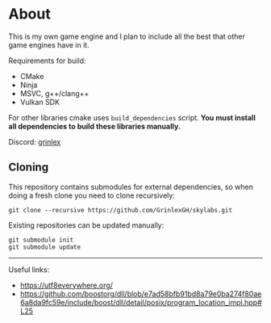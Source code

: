 # About
This is my own game engine and I plan to include all the best that other game engines have in it.

Requirements for build:
* CMake
* Ninja
* MSVC, g++/clang++
* Vulkan SDK

For other libraries cmake uses `build_dependencies` script. **You must install all dependencies to build these libraries manually.**

Discord: [grinlex](https://discord.gg/WX9HSAmPDF)

## Cloning
This repository contains submodules for external dependencies, so when doing a fresh clone you need to clone recursively:

```
git clone --recursive https://github.com/GrinlexGH/skylabs.git
```

Existing repositories can be updated manually:

```
git submodule init
git submodule update
```

---
Useful links:
- https://utf8everywhere.org/
- https://github.com/boostorg/dll/blob/e7ad58bfb91bd8a79e0ba274f80ae6a8da9fc59e/include/boost/dll/detail/posix/program_location_impl.hpp#L25
